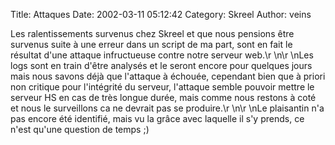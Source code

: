 Title: Attaques
Date: 2002-03-11 05:12:42
Category: Skreel
Author: veins

Les ralentissements survenus chez Skreel et que nous pensions être survenus suite à une erreur dans un script de ma part, sont en fait le résultat d'une attaque infructueuse contre notre serveur web.\r
\n\r
\nLes logs sont en train d'être analysés et le seront encore pour quelques jours mais nous savons déjà que l'attaque à échouée, cependant bien que à priori non critique pour l'intégrité du serveur, l'attaque semble pouvoir mettre le serveur HS en cas de très longue durée, mais comme nous restons à coté et nous le surveillons ca ne devrait pas se produire.\r
\n\r
\nLe plaisantin n'a pas encore été identifié, mais vu la grâce avec laquelle il s'y prends, ce n'est qu'une question de temps  ;)